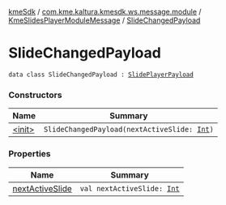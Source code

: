 [kmeSdk](../../../index.md) / [com.kme.kaltura.kmesdk.ws.message.module](../../index.md) / [KmeSlidesPlayerModuleMessage](../index.md) / [SlideChangedPayload](./index.md)

# SlideChangedPayload

`data class SlideChangedPayload : `[`SlidePlayerPayload`](../-slide-player-payload/index.md)

### Constructors

| Name | Summary |
|---|---|
| [&lt;init&gt;](-init-.md) | `SlideChangedPayload(nextActiveSlide: `[`Int`](https://kotlinlang.org/api/latest/jvm/stdlib/kotlin/-int/index.html)`)` |

### Properties

| Name | Summary |
|---|---|
| [nextActiveSlide](next-active-slide.md) | `val nextActiveSlide: `[`Int`](https://kotlinlang.org/api/latest/jvm/stdlib/kotlin/-int/index.html) |
